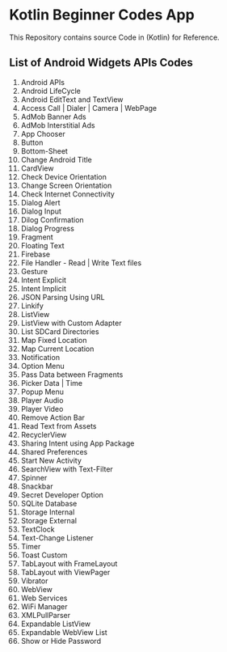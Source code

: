 # Kotlin Beginner Codes App
This Repository contains source Code in (Kotlin) for Reference.

## List of Android Widgets APIs Codes
1. Android APIs <br/>
2. Android LifeCycle <br/>
3. Android EditText and TextView <br/>
4. Access Call | Dialer | Camera | WebPage <br/>
5. AdMob Banner Ads <br/>
6. AdMob Interstitial Ads <br/>
7. App Chooser <br/>
8. Button <br/>
9. Bottom-Sheet <br/>
10. Change Android Title <br/>
11. CardView <br/>
12. Check Device Orientation <br/>
13. Change Screen Orientation <br/>
14. Check Internet Connectivity <br/>
15. Dialog Alert <br/>
16. Dialog Input <br/>
17. Dilog Confirmation  <br/>
18. Dialog Progress  <br/>
19. Fragment  <br/>
20. Floating Text  <br/>
21. Firebase  <br/>
22. File Handler - Read | Write Text files <br/>
23. Gesture  <br/>
24. Intent Explicit  <br/>
25. Intent Implicit  <br/>
26. JSON Parsing Using URL <br/>
27. Linkify  <br/>
28. ListView <br/>
29. ListView with Custom Adapter <br/>
30. List SDCard Directories  <br/>
31. Map Fixed Location  <br/>
32. Map Current Location  <br/>
33. Notification  <br/>
34. Option Menu  <br/>
35. Pass Data between Fragments  <br/>
36. Picker Data | Time  <br/>
37. Popup Menu  <br/>
38. Player Audio  <br/>
39. Player Video  <br/>
40. Remove Action Bar  <br/>
41. Read Text from Assets  <br/>
42. RecyclerView <br/>
43. Sharing Intent using App Package <br/>
44. Shared Preferences <br/>
45. Start New Activity <br/>
46. SearchView with Text-Filter  <br/>
47. Spinner  <br/>
48. Snackbar  <br/>
49. Secret Developer Option  <br/>
50. SQLite Database  <br/>
51. Storage Internal <br/>
52. Storage External  <br/>
53. TextClock  <br/>
54. Text-Change Listener  <br/>
55. Timer  <br/>
56. Toast Custom  <br/>
57. TabLayout with FrameLayout  <br/>
58. TabLayout with ViewPager  <br/>
59. Vibrator  <br/>
60. WebView  <br/>
61. Web Services  <br/>
62. WiFi Manager  <br/>
63. XMLPullParser  <br/>
64. Expandable ListView  <br/>
65. Expandable WebView List <br/>
66. Show or Hide Password  <br/>




